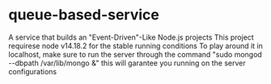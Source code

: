 # queue-based-service
A service that builds an "Event-Driven"-Like Node.js projects
This project requirese node v14.18.2 for the stable running conditions 
To play around it in localhost, make sure to run the server through the command
"sudo mongod --dbpath /var/lib/mongo &" this will garantee you running on the server configurations   